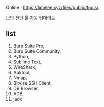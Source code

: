Online : https://limelee.xyz/files/public/tools/ 

보안 진단 툴 자동 업데이트

## list
1. Burp Suite Pro,
2. Burp Suite Community,
3. Python,
4. Sublime Text,
5. WireShark,
6. Apktool,
7. Nmap,
8. Bitvise SSH Client,
9. DB Browser,
10. ADB,
11. jadx
